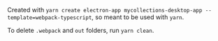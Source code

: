 Created with `yarn create electron-app mycollections-desktop-app --template=webpack-typescript`, so meant to be used with `yarn`.

To delete `.webpack` and `out` folders, run `yarn clean`.
